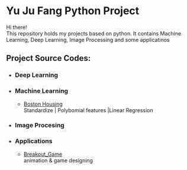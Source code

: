 # Yu Ju Fang Python Project

Hi there!\
This repository holds my projects based on python. It contains Machine Learning, Deep Learning, Image Processing and some applicatinos 

## Project Source Codes:
* ### Deep Learning
* ### Machine Learning
  * [Boston Housing](Machine_Learning/Boston_Housing/boston_housing_competition.py)\
    Standardize | Polybomial features |Linear Regression
* ### Image Procesing 
* ### Applications
  * [Breakout_Game](Applications/Breakout_Game/breakout.py)\
    animation & game designing
 
